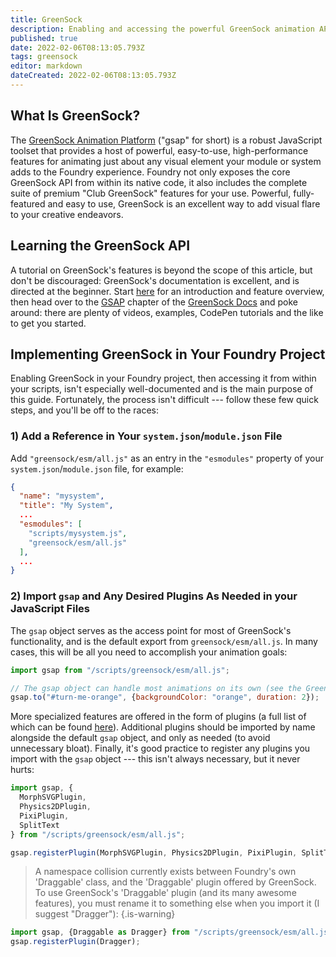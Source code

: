 ```yaml
---
title: GreenSock
description: Enabling and accessing the powerful GreenSock animation API in your system or module.
published: true
date: 2022-02-06T08:13:05.793Z
tags: greensock
editor: markdown
dateCreated: 2022-02-06T08:13:05.793Z
---
```


## What Is GreenSock?
The [GreenSock Animation Platform](https://greensock.com/) ("gsap" for short) is a robust JavaScript toolset that provides a host of powerful, easy-to-use, high-performance features for animating just about any visual element your module or system adds to the Foundry experience.  Foundry not only exposes the core GreenSock API from within its native code, it also includes the complete suite of premium "Club GreenSock" features for your use. Powerful, fully-featured and easy to use, GreenSock is an excellent way to add visual flare to your creative endeavors.

## Learning the GreenSock API
A tutorial on GreenSock's features is beyond the scope of this article, but don't be discouraged: GreenSock's documentation is excellent, and is directed at the beginner. Start [here](https://greensock.com/get-started/) for an introduction and feature overview, then head over to the [GSAP](https://greensock.com/docs/v3/GSAP) chapter of the [GreenSock Docs](https://greensock.com/docs/v3) and poke around: there are plenty of videos, examples, CodePen tutorials and the like to get you started.

## Implementing GreenSock in Your Foundry Project
Enabling GreenSock in your Foundry project, then accessing it from within your scripts, isn't especially well-documented and is the main purpose of this guide.  Fortunately, the process isn't difficult --- follow these few quick steps, and you'll be off to the races:

### 1) Add a Reference in Your `system.json`/`module.json` File
Add `"greensock/esm/all.js"` as an entry in the `"esmodules"` property of your `system.json`/`module.json` file, for example:

```json
{
  "name": "mysystem",
  "title": "My System",
  ...
  "esmodules": [
    "scripts/mysystem.js",
    "greensock/esm/all.js"
  ],
  ...
}
```
### 2) Import `gsap` and Any Desired Plugins As Needed in your JavaScript Files
The `gsap` object serves as the access point for most of GreenSock's functionality, and is the default export from `greensock/esm/all.js`. In many cases, this will be all you need to accomplish your animation goals:
```javascript
import gsap from "/scripts/greensock/esm/all.js";

// The gsap object can handle most animations on its own (see the GreenSock documentation for details):
gsap.to("#turn-me-orange", {backgroundColor: "orange", duration: 2});
```
More specialized features are offered in the form of plugins (a full list of which can be found [here](https://greensock.com/docs/v3/Plugins)). Additional plugins should be imported by name alongside the default `gsap` object, and only as needed (to avoid unnecessary bloat). Finally, it's good practice to register any plugins you import with the `gsap` object --- this isn't always necessary, but it never hurts:

```javascript
import gsap, {
  MorphSVGPlugin,
  Physics2DPlugin,
  PixiPlugin,
  SplitText
} from "/scripts/greensock/esm/all.js";

gsap.registerPlugin(MorphSVGPlugin, Physics2DPlugin, PixiPlugin, SplitText);
```

> A namespace collision currently exists between Foundry's own 'Draggable' class, and the 'Draggable' plugin offered by GreenSock.  To use GreenSock's 'Draggable' plugin (and its many awesome features), you must rename it to something else when you import it (I suggest "Dragger"):
{.is-warning}

```javascript
import gsap, {Draggable as Dragger} from "/scripts/greensock/esm/all.js";
gsap.registerPlugin(Dragger);
```